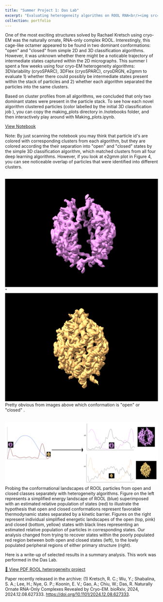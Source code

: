 ```yaml
---
title: "Summer Project 1: Das Lab"
excerpt: "Evaluating heterogeneity algorithms on ROOL RNA<br/><img src='/images/summer_proj_image.png'>"
collection: portfolio
---
```


One of the most exciting structures solved by Rachael Kretsch using cryo-EM was the naturally ornate, RNA-only complex ROOL. Interestingly, this cage-like octamer appeared to be found in two dominant conformations: "open" and "closed" from simple 2D and 3D classification algorithms. However, it was unknown whether there might be a noticable trajectory of intermediate states captured within the 2D micrographs. This summer I spent a few weeks using four cryo-EM heterogeneity algorithms: 3DVariability (cryoSPARC), 3DFlex (cryoSPARC), cryoDRGN, e2gmm to evaluate 1) whether there could possibly be intermediate states present within the stack of particles and 2) whether each algorithm separated the particles into the same clusters. 

Based on cluster profiles from all algorithms, we concluded that only two dominant states were present in the particle stack. To see how each novel algorithm clustered particles (color labelled by the initial 3D classification job ), you can copy the making_plots directory in /notebooks folder, and then interactively play around with Making_plots.ipynb. 

[View Notebook](https://github.com/georgiagracetully/georgiagracetully.github.io/blob/master/notebooks/making_plots/Making_plots.ipynb)

Note: By just scanning the notebook you may think that particle id's are colored with corresponding clusters from each algorithm, but they are colored according the their separation into "open" and "closed" states by the simple 3D classification algorithm, which matched clusters from all four deep learning algorithms. However, if you look at e2gmm plot in Figure 4, you can see noticeable overlap of particles that were identified into different clusters. 

<br/><img src='/images/image9.png'>" <br/><img src='/images/image10.png'>
Pretty obvious from images above which conformation is "open" or "closed" . 

<br/><img src='/images/summer_proj_image.png'>
Probing the conformational landscapes of ROOL particles from open and closed classes separately with heterogeneity algorithms. Figure on the left represents a simplified energy landscape of ROOL (blue) superimposed with an estimated relative population of states (red) to illustrate the hypothesis that open and closed conformations represent favorable thermodynamic states separated by a kinetic barrier. Figures on the right represent individual simplified energetic landscapes of the open (top, pink) and closed (bottom, yellow) states with black lines representing an estimated relative population of particles in corresponding states. Our analysis changed from trying to recover states within the poorly populated red region between both open and closed states (left), to the lowly populated peripheral regions of either primary structure (right).

Here is a write-up of selected results in a summary analysis. This work was performed in the Das Lab. 

[📄 View PDF ROOL heterogeneity project](/files/Tully_Summer_Project_summary.pdf)

Paper recently released in the archive: 
(1)	Kretsch, R. C.; Wu, Y.; Shabalina, S. A.; Lee, H.; Nye, G. P.; Koonin, E. V.; Gao, A.; Chiu, W.; Das, R. Naturally Ornate RNA-Only Complexes Revealed by Cryo-EM. bioRxiv, 2024, 2024.12.08.627333. https://doi.org/10.1101/2024.12.08.627333.

